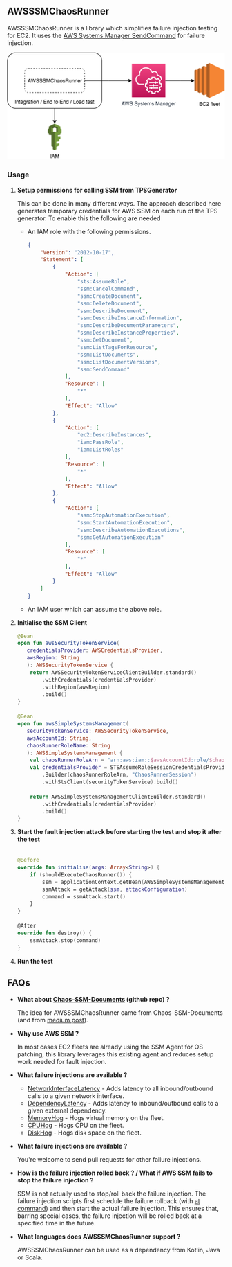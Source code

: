## AWSSSMChaosRunner
AWSSSMChaosRunner is a library which simplifies failure injection testing for EC2. It uses the [AWS Systems Manager SendCommand](https://docs.aws.amazon.com/systems-manager/latest/APIReference/API_SendCommand.html) for failure injection.

![](./AWSSSMChaosRunner.png)

### Usage
1. **Setup permissions for calling SSM from TPSGenerator**

    This can be done in many different ways. The approach described here generates temporary credentials for AWS SSM on each run of the TPS generator. To enable this the following are needed
    
    * An IAM role with the following permissions.  
        ```json
        {
            "Version": "2012-10-17",
            "Statement": [
                {
                    "Action": [
                        "sts:AssumeRole",
                        "ssm:CancelCommand",
                        "ssm:CreateDocument",
                        "ssm:DeleteDocument",
                        "ssm:DescribeDocument",
                        "ssm:DescribeInstanceInformation",
                        "ssm:DescribeDocumentParameters",
                        "ssm:DescribeInstanceProperties",
                        "ssm:GetDocument",
                        "ssm:ListTagsForResource",
                        "ssm:ListDocuments",
                        "ssm:ListDocumentVersions",
                        "ssm:SendCommand"
                    ],
                    "Resource": [
                        "*"
                    ],
                    "Effect": "Allow"
                },
                {
                    "Action": [
                        "ec2:DescribeInstances",
                        "iam:PassRole",
                        "iam:ListRoles"
                    ],
                    "Resource": [
                        "*"
                    ],
                    "Effect": "Allow"
                },
                {
                    "Action": [
                        "ssm:StopAutomationExecution",
                        "ssm:StartAutomationExecution",
                        "ssm:DescribeAutomationExecutions",
                        "ssm:GetAutomationExecution"
                    ],
                    "Resource": [
                        "*"
                    ],
                    "Effect": "Allow"
                }
            ]
        }
        ```
    * An IAM user which can assume the above role.

1. **Initialise the SSM Client**
    ```kotlin
    @Bean
    open fun awsSecurityTokenService(
       credentialsProvider: AWSCredentialsProvider, 
       awsRegion: String
       ): AWSSecurityTokenService {
        return AWSSecurityTokenServiceClientBuilder.standard()
            .withCredentials(credentialsProvider)
            .withRegion(awsRegion)
            .build()
    }
    
    @Bean
    open fun awsSimpleSystemsManagement(
       securityTokenService: AWSSecurityTokenService,
       awsAccountId: String,
       chaosRunnerRoleName: String
       ): AWSSimpleSystemsManagement {
        val chaosRunnerRoleArn = "arn:aws:iam::$awsAccountId:role/$chaosRunnerRoleName"
        val credentialsProvider = STSAssumeRoleSessionCredentialsProvider
            .Builder(chaosRunnerRoleArn, "ChaosRunnerSession")
            .withStsClient(securityTokenService).build()
    
        return AWSSimpleSystemsManagementClientBuilder.standard()
            .withCredentials(credentialsProvider)
            .build()
    }
    ```
 
1. **Start the fault injection attack before starting the test and stop it after the test**
    ```kotlin
    
    @Before
    override fun initialise(args: Array<String>) {
        if (shouldExecuteChaosRunner()) {
            ssm = applicationContext.getBean(AWSSimpleSystemsManagement::class.java)
            ssmAttack = getAttack(ssm, attackConfiguration)
            command = ssmAttack.start()
        }
    }
    
    @After
    override fun destroy() {
        ssmAttack.stop(command)
    }
    ```
1. **Run the test**

## FAQs

* **What about [Chaos-SSM-Documents](https://github.com/adhorn/chaos-ssm-documents) (github repo) ?**
    
    The idea for AWSSSMChaosRunner came from Chaos-SSM-Documents (and from [medium post](https://medium.com/@adhorn/injecting-chaos-to-amazon-ec2-using-amazon-system-manager-ca95ee7878f5)).

* **Why use AWS SSM ?**
    
    In most cases EC2 fleets are already using the SSM Agent for OS patching, this library leverages this existing agent and reduces
     setup work needed for fault injection.
     
* **What failure injections are available ?**
    
    * [NetworkInterfaceLatency](./src/main/kotlin/com/amazon/awsssmchaosrunner/attacks/NetworkInterfaceLatencyAttack.kt) - Adds latency to all inbound/outbound calls to 
    a given network interface.
    * [DependencyLatency](./src/main/kotlin/com/amazon/awsssmchaosrunner/attacks/DependencyLatencyAttack.kt) - Adds latency to inbound/outbound calls to a given 
    external dependency.
    * [MemoryHog](./src/main/kotlin/com/amazon/awsssmchaosrunner/attacks/MemoryHogAttack.kt) - Hogs virtual memory on the fleet.
    * [CPUHog](./src/main/kotlin/com/amazon/awsssmchaosrunner/attacks/CPUHogAttack.kt) - Hogs CPU on the fleet.
    * [DiskHog](./src/main/kotlin/com/amazon/awsssmchaosrunner/attacks/DiskHogAttack.kt) - Hogs disk space on the fleet.
    
* **What failure injections are available ?**

    You're welcome to send pull requests for other failure injections.
    
* **How is the failure injection rolled back ? / What if AWS SSM fails to stop the failure injection ?**

    SSM is not actually used to stop/roll back the failure injection. The failure injection scripts first schedule the failure rollback 
    (with [at command](https://pubs.opengroup.org/onlinepubs/9699919799/utilities/at.html)) and then start the actual failure injection. This ensures that, barring special cases, the failure 
    injection will be rolled back at a specified time in the future.

* **What languages does AWSSSMChaosRunner support ?**

    AWSSSMChaosRunner can be used as a dependency from Kotlin, Java or Scala.